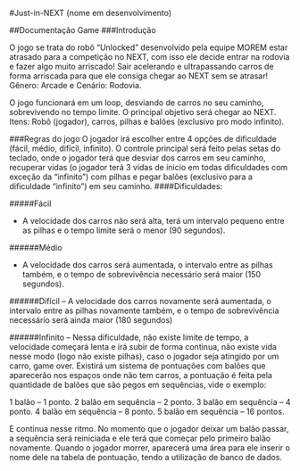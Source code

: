 #Just-in-NEXT (nome em desenvolvimento)

##Documentação Game
###Introdução

O jogo se trata do robô “Unlocked” desenvolvido pela equipe MOREM estar atrasado para a competição no NEXT, com isso ele decide entrar na rodovia e fazer algo muito arriscado! Sair acelerando e ultrapassando carros de forma arriscada para que ele consiga chegar ao NEXT sem se atrasar! Gênero: Arcade e Cenário: Rodovia.

O jogo funcionará em um loop, desviando de carros no seu caminho, sobrevivendo no tempo limite.
O principal objetivo será chegar ao NEXT.
Itens: Robô (jogador), carros, pilhas e balões (exclusivo pro modo infinito).

###Regras do jogo
O jogador irá escolher entre 4 opções de dificuldade (fácil, médio, difícil, infinito).
O controle principal será feito pelas setas do teclado, onde o jogador terá que desviar dos carros em seu caminho, recuperar vidas (o jogador terá 3 vidas de inicio em todas dificuldades com exceção da “infinito”) com pilhas e pegar balões (exclusivo para a dificuldade “infinito”) em seu caminho. 
####Dificuldades:

#####Fácil
- A velocidade dos carros não será alta, terá um intervalo pequeno entre as pilhas e o tempo limite será o menor (90 segundos). 

######Médio 
- A velocidade dos carros será aumentada, o intervalo entre as pilhas também, e o tempo de sobrevivência necessário será maior (150 segundos).

######Difícil 
– A velocidade dos carros novamente será aumentada, o intervalo entre as pilhas novamente também, e o tempo de sobrevivência necessário será ainda maior (180 segundos)

######Infinito 
– Nessa dificuldade, não existe limite de tempo, a velocidade começará lenta e irá subir de forma continua, não existe vida nesse modo (logo não existe pilhas), caso o jogador seja atingido por um carro, game over. Existirá um sistema de pontuações com balões que aparecerão nos espaços onde não tem carros, a pontuação é feita pela quantidade de balões que são pegos em sequências, vide o exemplo:

1 balão – 1 ponto.
2 balão em sequência – 2 ponto.
3 balão em sequência – 4 ponto.
4 balão em sequência – 8 ponto.
5 balão em sequência – 16 pontos.

E continua nesse ritmo.
No momento que o jogador deixar um balão passar, a sequência será reiniciada e ele terá que começar pelo primeiro balão novamente.
Quando o jogador morrer, aparecerá uma área para ele inserir o nome dele na tabela de pontuação, tendo a utilização de banco de dados.

